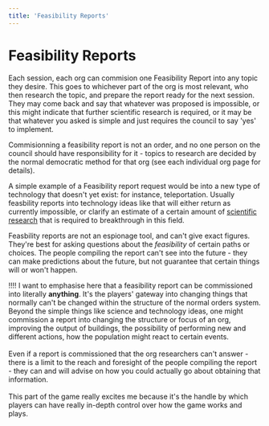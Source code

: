 ```yaml
---
title: 'Feasibility Reports'
---
```


# Feasibility Reports

Each session, each org can commision one Feasibility Report into any topic they desire. This goes to whichever part of the org is most relevant, who then research the topic, and prepare the report ready for the next session. They may come back and say that whatever was proposed is impossible, or this might indicate that further scientific research is required, or it may be that whatever you asked is simple and just requires the council to say 'yes' to implement.

Commisionning a feasibility report is not an order, and no one person on the council should have responsibility for it - topics to research are decided by the normal democratic method for that org (see each individual org page for details).

A simple example of a Feasibility report request would be into a new type of technology that doesn't yet exist: for instance, teleportation. Usually feasbility reports into technology ideas like that will either return as currently impossible, or clarify an estimate of a certain amount of [scientific research](/science) that is required to breakthrough in this field.

Feasbility reports are not an espionage tool, and can't give exact figures. They're best for asking questions about the _feasibility_ of certain paths or choices. The people compiling the report can't see into the future - they can make predictions about the future, but not guarantee that certain things will or won't happen.

!!!! I want to emphasise here that a feasibility report can be commissioned into literally **anything**. It's the players' gateway into changing things that normally can't be changed within the structure of the normal orders system. Beyond the simple things like science and technology ideas, one might commission a report into changing the structure or focus of an org, improving the output of buildings, the possibility of performing new and different actions, how the population might react to certain events.<br><br>Even if a report is commissioned that the org researchers can't answer - there is a limit to the reach and foresight of the people compiling the report - they can and will advise on how you could actually go about obtaining that information.<br><br>This part of the game really excites me because it's the handle by which players can have really in-depth control over how the game works and plays.